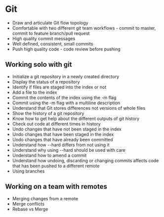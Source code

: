 # Git
* Draw and articulate Git flow topology
* Comfortable with two different git team workflows - commit to master, commit to feature branch/pull request
* High quality commit messages
* Well defined, consistent, small commits
* Push high quality code - code review before pushing

## Working solo with git
* Initialize a git repository in a newly created directory
* Display the status of a repository
* Identify if files are staged into the index or not
* Add a file to the index
* Commit the contents of the index using the -m flag
* Commit using the -m flag with a multiline description
* Understand that Git stores differences not versions of whole files
* Show the history of a git repository
* Know how to get help about the different outputs of git history
* Check out code at different times in history
* Undo changes that have not been staged in the index
* Undo changes that have been staged in the index
* Undo changes that have already been committed
* Understand how --hard differs from not using it
* Understand why using --hard should be used with care
* Understand how to amend a commit
* Understand how undoing, discarding or changing commits affects code that has been pushed to a different remote
* Using branches

## Working on a team with remotes
* Merging changes from a remote
* Merge conflicts
* Rebase vs Merge
